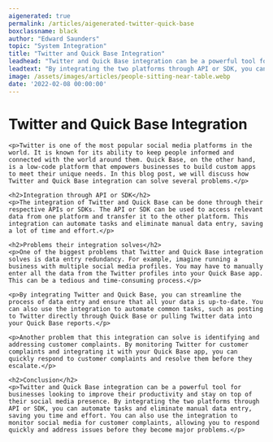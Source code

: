 ```yaml
---
aigenerated: true
permalink: /articles/aigenerated-twitter-quick-base
boxclassname: black
author: "Edward Saunders"
topic: "System Integration"
title: "Twitter and Quick Base Integration"
leadhead: "Twitter and Quick Base integration can be a powerful tool for businesses looking to improve their productivity and stay on top of their social media presence"
leadtext: "By integrating the two platforms through API or SDK, you can automate tasks and eliminate manual data entry, saving you time and effort. You can also use the integration to monitor social media for customer complaints, allowing you to respond quickly and address issues before they become major problems."
image: /assets/images/articles/people-sitting-near-table.webp
date: '2022-02-08 00:00:00'
---
```

<div class="arttext">    <h1>Twitter and Quick Base Integration</h1>
    
    <p>Twitter is one of the most popular social media platforms in the world. It is known for its ability to keep people informed and connected with the world around them. Quick Base, on the other hand, is a low-code platform that empowers businesses to build custom apps to meet their unique needs. In this blog post, we will discuss how Twitter and Quick Base integration can solve several problems.</p>

    <h2>Integration through API or SDK</h2>
    <p>The integration of Twitter and Quick Base can be done through their respective APIs or SDKs. The API or SDK can be used to access relevant data from one platform and transfer it to the other platform. This integration can automate tasks and eliminate manual data entry, saving a lot of time and effort.</p>

    <h2>Problems their integration solves</h2>
    <p>One of the biggest problems that Twitter and Quick Base integration solves is data entry redundancy. For example, imagine running a business with multiple social media profiles. You may have to manually enter all the data from the Twitter profiles into your Quick Base app. This can be a tedious and time-consuming process.</p>

    <p>By integrating Twitter and Quick Base, you can streamline the process of data entry and ensure that all your data is up-to-date. You can also use the integration to automate common tasks, such as posting to Twitter directly through Quick Base or pulling Twitter data into your Quick Base reports.</p>

    <p>Another problem that this integration can solve is identifying and addressing customer complaints. By monitoring Twitter for customer complaints and integrating it with your Quick Base app, you can quickly respond to customer complaints and resolve them before they escalate.</p>

    <h2>Conclusion</h2>
    <p>Twitter and Quick Base integration can be a powerful tool for businesses looking to improve their productivity and stay on top of their social media presence. By integrating the two platforms through API or SDK, you can automate tasks and eliminate manual data entry, saving you time and effort. You can also use the integration to monitor social media for customer complaints, allowing you to respond quickly and address issues before they become major problems.</p>
</div>